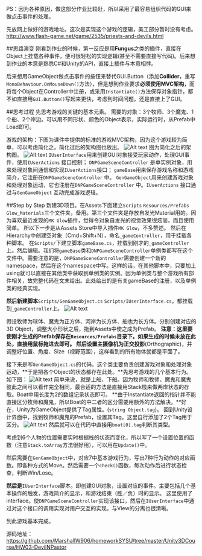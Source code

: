 PS：因为各种原因，做这部分作业比较赶，所以采用了最容易组织代码的GUI来做点击事件的处理。

先放网上做好的游戏地址。这次是实现这个游戏的逻辑，美工部分暂时没有考虑。
http://www.flash-game.net/game/2535/priests-and-devils.html

##思路演变
刚看到作业的时候，第一反应是用**Fungus**之类的插件，直接在Object上挂载各种事件，便可很轻松的实现逻辑(甚至不需要直接写代码)。后来想到作业的本意是熟悉C#和Unity的API，直接上插件与本意相悖。

后来想用GameObject做点击事件的按钮来替代GUI.Button（添加**Collider**，重写`MonoBehaviour.OnMouseDown()`方法），但是想到作业要求**必须使用MVC架构**，而将每个Object在Controller中注册，或采用`Instantiate()`方法保存对象指针，都不如直接用`GUI.Button()`写起来更快，考虑到时间问题，还是直接上了GUI。

##思考过程
先思考游戏的关键的基本元素。
需要的对象：3个牧师、3个魔鬼、1个船、2个岸边。可以用不同形状、颜色的Object表示，实际运行时，从Prefab中Load即可。

游戏的架构：下图为课件中提供的标准的游戏MVC架构，因为这个游戏较为简单，可以考虑简化之。简化过后的架构图也放出。
![Alt text](http://marshallw.me/wp-content/uploads/2017/04/1489413882750.png)
图为简化之后的架构图。
![Alt text](http://marshallw.me/wp-content/uploads/2017/04/1489415659347.png)
`IUserInterface`用来创建GUI对象接受玩家动作，处理GUI事件，使用`IUserActions` 接口控制；
`DNPGameSceneController` 是单实例对象，用来处理对象间通信和实现`IUserActions`接口；
`gameBase`用来保存游戏名称和游戏简介，它注册在`DNPGameSceneController` 中。
`GenGameObject`用来创建游戏对象和处理对象运动，它也注册在`DNPGameSceneController` 中。`IUserActions` 接口通过与`GenGameObject` 互动完成游戏逻辑。

##Step by Step
新建3D项目。在Assets下面建立`Scripts` `Resources/Prefabs` `Glow_Materials`三个文件夹，备用。第三个文件夹是存放自发光Material用的。因为喜欢最近发现的`MK Glow`插件，觉得令对象自发光的视觉效果很炫丽，而且使用简单。
所以下一步是从Assets Store中导入插件`MK Glow`，不多赘述。
然后在Hierarchy中创建空对象（Cmd+Shift+N），命名`_gameController`，用于挂载各种脚本。
在`Scripts/`下建立脚本`gameBase.cs`，挂载到刚才的`_gameController`上。然后编辑。我们将`gameBase`类和`DNPGameSceneController`单例类都写在这个文件中。需要注意的是，`DNPGameSceneController`需要创建一个新的namespace，然后在这个namespace中写。这样的话，在其他脚本中，只要加上 using就可以直接在其他类中获取到单例类的实例。因为单例类与整个游戏所有部件相关，故完整代码在文末给出。此处给出的是有关gameBase的注册，以及单例类的经典实现。

**然后新建脚本**`Scripts/GenGameObject.cs` `Scripts/IUserInterface.cs`，都挂载到`_gameController`上。
![Alt text](http://marshallw.me/wp-content/uploads/2017/04/1489419059258.png)

假设牧师为球体、魔鬼为正方体、河岸为长方体、船也为长方体。分别创建对应的3D Object，调整大小形状之后，拖到Assets中使之成为Prefab。
**注意：**这里要使刚才生成的Prefab保存在`Resources/Prefabs`目录下。如果生成的时候未放在此处，直接用鼠标拖进去即可。
然后设置主摄像机为**正交投影**(Orthographic)，并调整好位置、角度、Size（视野范围），这样看到的所有物体就都是平面了。

接下来是写`GenGameObject.cs`的代码。这个类主要负责创建游戏对象和处理对象运动，**于是把各个Object的状态都存在此处。**先思考游戏的几个基本行为。如下图：
![Alt text](http://marshallw.me/wp-content/uploads/2017/04/1489419464593.png)
简单来说，就是上船、下船。因为牧师和牧师、魔鬼和魔鬼彼此之间可以看作完全相同，最合适的方法是直接用Stack栈来做两岸状态的存取。Boat中用长度为2的数组记录状态即可。
**由于Instantiate返回的指针并不能直接区分牧师和魔鬼，所以Boat的中二者的区分需要用额外的方法解决。**好在，Unity为GameObject提供了Tag属性。(`string Object.tag`)。
回到Unity设计界面中，找到牧师和魔鬼的Prefab，设置其Tag。这里自行添加了2个Tag用于区分。
![Alt text](http://marshallw.me/wp-content/uploads/2017/04/1489419865422.png)
然后就可以在代码中直接用`boat[0].tag`判断其类型。

考虑到6个人物的位置需要实时根据栈的状态而变化，所以写了一个设置位置的函数（注意`Stack.toArray`方法很好用），可以用在`Update()`中。

然后需要在`GenGameObject`中，对应7中基本游戏行为，写出7种行为动作的对应函数。即各种方式的Move。然后需要一个`check()`函数，每次动作后进行状态检查，判断Win/Lose。

**然后是**`IUserInterface`脚本。即创建GUI对象，设置对应的事件。主要包括几个基本操作的触发，游戏简介的显示，和游戏结束（胜／负）时的显示。
这里使用了interface。使`DNPGameSceneController`实现该接口，然后在`IUserInterface`中通过对这个接口的调用实现对用户交互的实现。与View的分离也很清晰。

到此游戏基本完成。

源码地址：
https://github.com/MarshallW906/homeworkSYSU/tree/master/Unity3DCourse/HW03-DevilNPastor
